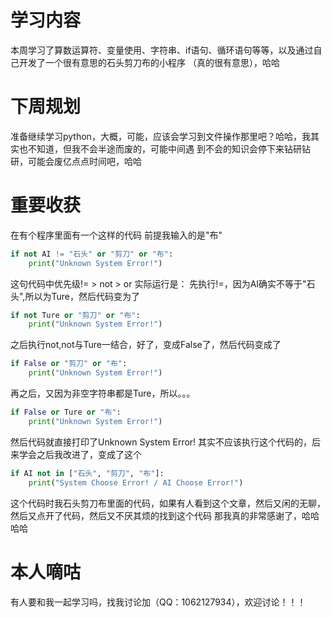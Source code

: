 # 学习内容
  本周学习了算数运算符、变量使用、字符串、if语句、循环语句等等，以及通过自己开发了一个很有意思的石头剪刀布的小程序
（真的很有意思），哈哈
# 下周规划
  准备继续学习python，大概，可能，应该会学习到文件操作那里吧？哈哈，我其实也不知道，但我不会半途而废的，可能中间遇
到不会的知识会停下来钻研钻研，可能会废亿点点时间吧，哈哈
# 重要收获
  在有个程序里面有一个这样的代码
  前提我输入的是"布"
```python
if not AI != "石头" or "剪刀" or "布":
    print("Unknown System Error!")
```

这句代码中优先级!= > not > or
实际运行是：
  先执行!=，因为AI确实不等于"石头",所以为Ture，然后代码变为了
```python
if not Ture or "剪刀" or "布":
    print("Unknown System Error!")
```

  之后执行not,not与Ture一结合，好了，变成False了，然后代码变成了
```python
if False or "剪刀" or "布":
    print("Unknown System Error!")
```

  再之后，又因为非空字符串都是Ture，所以。。。
```python
if False or Ture or "布":
    print("Unknown System Error!")
```

  然后代码就直接打印了Unknown System Error!
其实不应该执行这个代码的，后来学会之后我改进了，变成了这个
```python
if AI not in ["石头", "剪刀", "布"]:
    print("System Choose Error! / AI Choose Error!")
```

这个代码时我石头剪刀布里面的代码，如果有人看到这个文章，然后又闲的无聊，然后又点开了代码，然后又不厌其烦的找到这个代码
那我真的非常感谢了，哈哈哈哈
# 本人嘀咕
  有人要和我一起学习吗，找我讨论加（QQ：1062127934），欢迎讨论！！！


















